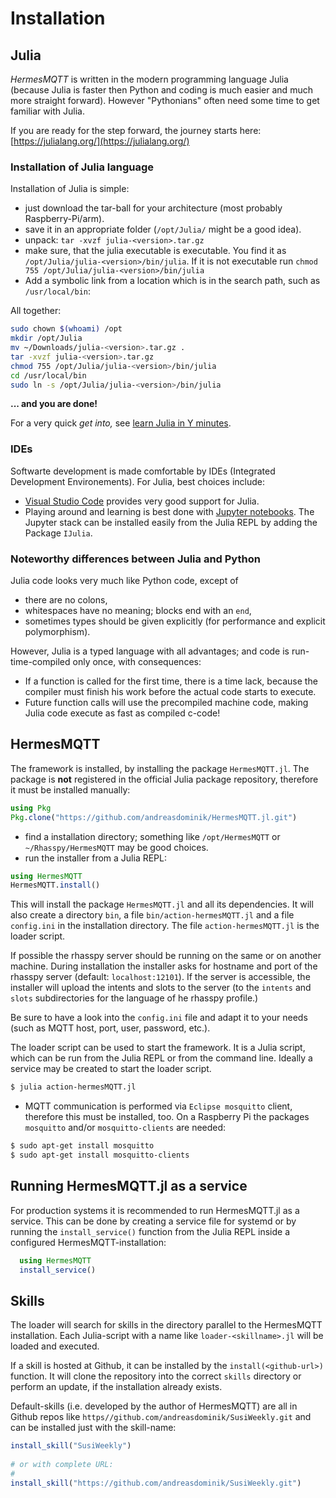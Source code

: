 # Installation

## Julia

*HermesMQTT* is written in the
modern programming language Julia (because Julia is faster
then Python and coding is much easier and much more straight forward).
However "Pythonians" often need some time to get familiar with Julia.

If you are ready for the step forward, the journey starts here:
[https://julialang.org/](https://julialang.org/)

### Installation of Julia language

Installation of Julia is simple:
* just download the tar-ball for
  your architecture (most probably Raspberry-Pi/arm).
* save it in an appropriate folder (`/opt/Julia/` might be a good idea).
* unpack: `tar -xvzf julia-<version>.tar.gz`
* make sure, that the julia executable is executable. You find it
  as `/opt/Julia/julia-<version>/bin/julia`.
  If it is not executable run `chmod 755 /opt/Julia/julia-<version>/bin/julia`
* Add a symbolic link from a location which is in the search path, such as
  `/usr/local/bin`:

All together:

```sh
sudo chown $(whoami) /opt    
mkdir /opt/Julia    
mv ~/Downloads/julia-<version>.tar.gz .    
tar -xvzf julia-<version>.tar.gz    
chmod 755 /opt/Julia/julia-<version>/bin/julia    
cd /usr/local/bin    
sudo ln -s /opt/Julia/julia-<version>/bin/julia    
```

  **... and you are done!**

  For a very quick *get into,* see
  [learn Julia in Y minutes](http://learnxinyminutes.com/docs/julia/).

### IDEs

Softwarte development is made comfortable by
IDEs (Integrated Development Environements). For Julia, best choices
include:

* [Visual Studio Code](https://code.visualstudio.com) 
  provides very good support for Julia.
* Playing around and learning is best done with
  [Jupyter notebooks](http://jupyter.org). The Jupyter stack can be installed
  easily from the Julia REPL by adding the Package `IJulia`.

### Noteworthy differences between Julia and Python

Julia code looks very much like Python code, except of
* there are no colons,
* whitespaces have no meaning; blocks end with an `end`,
* sometimes types should be given explicitly (for performance and
  explicit polymorphism).

However, Julia is a typed language with all advantages; and code is
run-time-compiled only once, with consequences:
* If a function is called for the first time, there is a time lack, because
  the compiler must finish his work before the actual code starts
  to execute.
* Future function calls will use the precompiled machine code, making Julia
  code execute as fast as compiled c-code!


## HermesMQTT

The framework is installed, by installing the package `HermesMQTT.jl`.
The package is **not** registered in the official Julia package
repository, therefore it must be installed manually:

```julia
using Pkg
Pkg.clone("https://github.com/andreasdominik/HermesMQTT.jl.git")
```

+ find a installation directory; 
  something like `/opt/HermesMQTT` or `~/Rhasspy/HermesMQTT` may be 
  good choices.
+ run the installer from a Julia REPL:

```julia
using HermesMQTT
HermesMQTT.install()
``` 
This will install the package `HermesMQTT.jl` and all its dependencies.
It will also create a directory `bin`, a file `bin/action-hermesMQTT.jl`
and a file `config.ini` 
in the installation directory. The file `action-hermesMQTT.jl` 
is the loader script.

If possible the rhasspy server should be running on the same 
or on another machine. During installation the installer asks for 
hostname and port of the rhasspy server (default: `localhost:12101`).
If the server is accessible, the installer will upload the
intents and slots to the server (to the `intents` and `slots` 
subdirectories for the language of he rhasspy profile.)

Be sure to have a look into the `config.ini` file and adapt it to your
needs (such as MQTT host, port, user, password, etc.).
  
The loader script can be used to start the framework. It is a
Julia script, which can be run from the Julia REPL or from the
command line. 
Ideally a service may be created to start the loader script.
  
```sh
$ julia action-hermesMQTT.jl
``` 

+ MQTT communication is performed via `Eclipse mosquitto` client,
  therefore this must be installed, too. On a Raspberry Pi the packages
  `mosquitto` and/or `mosquitto-clients` are needed:

```sh
$ sudo apt-get install mosquitto
$ sudo apt-get install mosquitto-clients
```

## Running HermesMQTT.jl as a service

For production systems it is recommended to run HermesMQTT.jl as a
service. This can be done by creating a service file for systemd
or by running the `install_service()` function from the Julia REPL inside
a configured HermesMQTT-installation:
  
```julia
  using HermesMQTT
  install_service()
```

## Skills

The loader will search for skills in the directory parallel to the
HermesMQTT installation. Each Julia-script with a name like
`loader-<skillname>.jl` will be loaded and executed.

If a skill is hosted at Github, it can be installed by the
`install(<github-url>)` function. It will clone the repository into the
correct `skills` directory or perform an update, if the installation
already exists.

Default-skills (i.e. developed by the author of HermesMQTT) are all
in Github repos like `https//github.com/andreasdominik/SusiWeekly.git`
and can be installed just with the skill-name:

```julia
install_skill("SusiWeekly")
 
# or with complete URL:
#
install_skill("https://github.com/andreasdominik/SusiWeekly.git")
```

